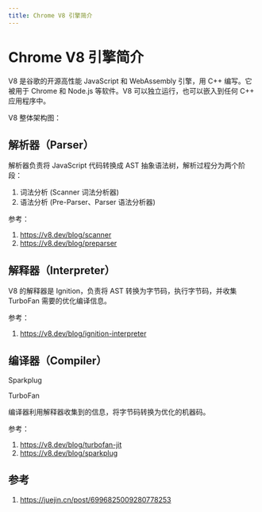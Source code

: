 ```yaml
---
title: Chrome V8 引擎简介
---
```


<script setup>
import ImgLoader from '../../components/img-loader.vue'
import v8 from '../assets/img/browser/v8.png'
import parser from '../assets/img/browser/parser.png'
</script>

# Chrome V8 引擎简介

V8 是谷歌的开源高性能 JavaScript 和 WebAssembly 引擎，用 C++ 编写。它被用于 Chrome 和 Node.js 等软件。V8 可以独立运行，也可以嵌入到任何 C++ 应用程序中。

V8 整体架构图：

<ImgLoader :src="v8" alt="v8" />

## 解析器（Parser）

<ImgLoader :src="parser" alt="parser" />

解析器负责将 JavaScript 代码转换成 AST 抽象语法树，解析过程分为两个阶段：

1. 词法分析 (Scanner 词法分析器)
2. 语法分析 (Pre-Parser、Parser 语法分析器)

参考：

1. https://v8.dev/blog/scanner
1. https://v8.dev/blog/preparser

## 解释器（Interpreter）

V8 的解释器是 Ignition，负责将 AST 转换为字节码，执行字节码，并收集 TurboFan 需要的优化编译信息。

参考：

1. https://v8.dev/blog/ignition-interpreter

## 编译器（Compiler）

Sparkplug

TurboFan

编译器利用解释器收集到的信息，将字节码转换为优化的机器码。

参考：

1. https://v8.dev/blog/turbofan-jit
2. https://v8.dev/blog/sparkplug

## 参考

1. https://juejin.cn/post/6996825009280778253
